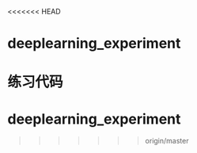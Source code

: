 <<<<<<< HEAD
# deeplearning_experiment
练习代码
=======
# deeplearning_experiment
>>>>>>> origin/master
